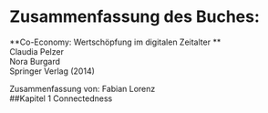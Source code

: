 # Zusammenfassung des Buches: 
**Co-Economy: Wertschöpfung im digitalen Zeitalter **  
Claudia Pelzer  
Nora Burgard  
Springer Verlag (2014)

Zusammenfassung von: Fabian Lorenz  
##Kapitel 1 Connectedness  

